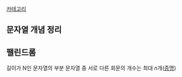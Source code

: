 [카테고리](/README.md)
## 문자열 개념 정리

## 팰린드롬
길이가 N인 문자열의 부분 문자열 중 서로 다른 회문의 개수는 최대 $n$개([증명](https://algoshitpo.github.io/2020/03/23/eertree/))   
